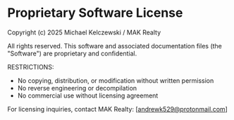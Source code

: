 # Proprietary Software License

Copyright (c) 2025 Michael Kelczewski / MAK Realty

All rights reserved. This software and associated documentation files (the "Software") are proprietary and confidential.

RESTRICTIONS:
- No copying, distribution, or modification without written permission
- No reverse engineering or decompilation
- No commercial use without licensing agreement

For licensing inquiries, contact MAK Realty: [andrewk529@protonmail.com]
